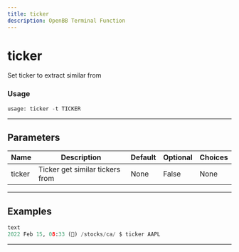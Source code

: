 ```yaml
---
title: ticker
description: OpenBB Terminal Function
---
```


# ticker

Set ticker to extract similar from

### Usage

```python
usage: ticker -t TICKER
```

---

## Parameters

| Name | Description | Default | Optional | Choices |
| ---- | ----------- | ------- | -------- | ------- |
| ticker | Ticker get similar tickers from | None | False | None |


---

## Examples

```python
text
2022 Feb 15, 08:33 (🦋) /stocks/ca/ $ ticker AAPL
```
---
